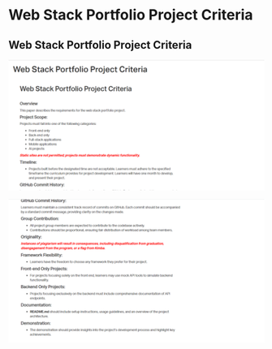 # Web Stack Portfolio Project Criteria
## Web Stack Portfolio Project Criteria

![Req1](./images/Portfolie_Req1.PNG)

![Req2](./images/Portfolie_Req2.PNG)